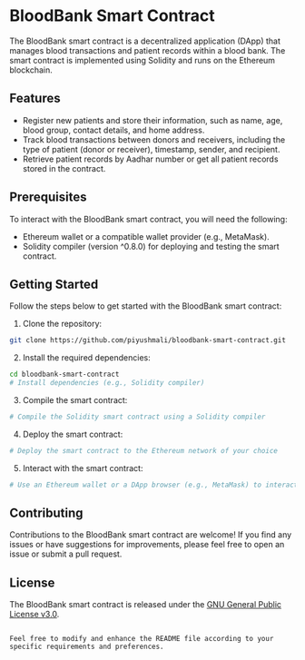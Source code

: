 # BloodBank Smart Contract

The BloodBank smart contract is a decentralized application (DApp) that manages blood transactions and patient records within a blood bank. The smart contract is implemented using Solidity and runs on the Ethereum blockchain.

## Features

- Register new patients and store their information, such as name, age, blood group, contact details, and home address.
- Track blood transactions between donors and receivers, including the type of patient (donor or receiver), timestamp, sender, and recipient.
- Retrieve patient records by Aadhar number or get all patient records stored in the contract.

## Prerequisites

To interact with the BloodBank smart contract, you will need the following:

- Ethereum wallet or a compatible wallet provider (e.g., MetaMask).
- Solidity compiler (version ^0.8.0) for deploying and testing the smart contract.

## Getting Started

Follow the steps below to get started with the BloodBank smart contract:

1. Clone the repository:

```bash
git clone https://github.com/piyushmali/bloodbank-smart-contract.git
```

2. Install the required dependencies:

```bash
cd bloodbank-smart-contract
# Install dependencies (e.g., Solidity compiler)
```

3. Compile the smart contract:

```bash
# Compile the Solidity smart contract using a Solidity compiler
```

4. Deploy the smart contract:

```bash
# Deploy the smart contract to the Ethereum network of your choice
```

5. Interact with the smart contract:

```bash
# Use an Ethereum wallet or a DApp browser (e.g., MetaMask) to interact with the deployed smart contract
```

## Contributing

Contributions to the BloodBank smart contract are welcome! If you find any issues or have suggestions for improvements, please feel free to open an issue or submit a pull request.

## License

The BloodBank smart contract is released under the [GNU General Public License v3.0](LICENSE).
```

Feel free to modify and enhance the README file according to your specific requirements and preferences.
